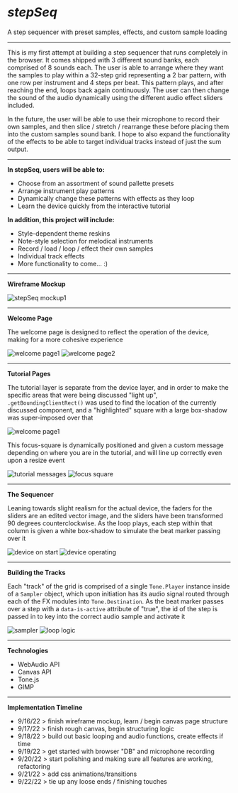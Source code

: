 # *stepSeq*
A step sequencer with preset samples, effects, and custom sample loading

---------------------------------------------------------------------------------------

This is my first attempt at building a step sequencer that runs completely in the browser. It comes shipped with 3 different sound banks, each comprised of 8 sounds each. The user is able to arrange where they want the samples to play within a 32-step grid representing a 2 bar pattern, with one row per instrument and 4 steps per beat. This pattern plays, and after reaching the end, loops back again continuously.
The user can then change the sound of the audio dynamically using the different audio effect sliders included.

In the future, the user will be able to use their microphone to record their own samples, and then slice / stretch / rearrange these before placing them into the custom samples sound bank. I hope to also expand the functionality of the effects to be able to target individual tracks instead of just the sum output.

---------------------------------------------------------------------------------------

**In stepSeq, users will be able to:**

- Choose from an assortment of sound pallette presets
- Arrange instrument play patterns
- Dynamically change these patterns with effects as they loop
- Learn the device quickly from the interactive tutorial


**In addition, this project will include:**

- Style-dependent theme reskins
- Note-style selection for melodical instruments
- Record / load / loop / effect their own samples
- Individual track effects
- More functionality to come... :)

---------------------------------------------------------------------------------------

**Wireframe Mockup**

![stepSeq mockup1](https://user-images.githubusercontent.com/66338879/190670304-a8cf0adf-78ed-4a28-b198-710315223993.jpg)


---------------------------------------------------------------------------------------

**Welcome Page**

The welcome page is designed to reflect the operation of the device, making for a more cohesive experience

![welcome page1](src/styles/assets/welcome_1.jpg)
![welcome page2](src/styles/assets/welcome_2.jpg)

---------------------------------------------------------------------------------------

**Tutorial Pages**

The tutorial layer is separate from the device layer, and in order to make the specific areas that were being discussed "light up", ```.getBoundingClientRect()``` was used to find the location of the currently discussed component, and a "highlighted" square with a large box-shadow was super-imposed over that 

![welcome page1](src/styles/assets/tutorial_preview.jpg)

This focus-square is dynamically positioned and given a custom message depending on where you are in the tutorial, and will line up correctly even upon a resize event

![tutorial messages](src/styles/assets/tutorial_messages.jpg)
![focus square](src/styles/assets/focus_square.jpg)

---------------------------------------------------------------------------------------

**The Sequencer**

Leaning towards slight realism for the actual device, the faders for the sliders are an edited vector image, and the sliders have been transformed 90 degrees counterclockwise. As the loop plays, each step within that column is given a white box-shadow to simulate the beat marker passing over it

![device on start](src/styles/assets/device_on_start.jpg)
![device operating](src/styles/assets/device_operating.gif)

---------------------------------------------------------------------------------------

**Building the Tracks**

Each "track" of the grid is comprised of a single ```Tone.Player``` instance inside of a ```Sampler``` object, which upon initiation has its audio signal routed through each of the FX modules into ```Tone.Destination```. As the beat marker passes over a step with a ```data-is-active``` attribute of "true", the id of the step is passed in to key into the correct audio sample and activate it

![sampler](src/styles/assets/sampler_guts.jpg)
![loop logic](src/styles/assets/loop_logic.jpg)

---------------------------------------------------------------------------------------

**Technologies**

- WebAudio API
- Canvas API
- Tone.js
- GIMP

---------------------------------------------------------------------------------------

**Implementation Timeline**

- 9/16/22 > finish wireframe mockup, learn / begin canvas page structure
- 9/17/22 > finish rough canvas, begin structuring logic
- 9/18/22 > build out basic looping and audio functions, create effects if time
- 9/19/22 > get started with browser "DB" and microphone recording
- 9/20/22 > start polishing and making sure all features are working, refactoring
- 9/21/22 > add css animations/transitions
- 9/22/22 > tie up any loose ends / finishing touches

